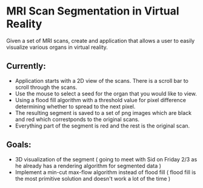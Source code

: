 # MRI Scan Segmentation in Virtual Reality

Given a set of MRI scans, create and application that allows a user to easily visualize various organs in virtual reality.

## Currently:

* Application starts with a 2D view of the scans. There is a scroll bar to scroll through the scans.
* Use the mouse to select a seed for the organ that you would like to view.
* Using a flood fill algorithm with a threshold value for pixel difference determining whether to spread to the next pixel.
* The resulting segment is saved to a set of png images which are black and red which correstponds to the original scans.
* Everything part of the segment is red and the rest is the original scan.

## Goals:

* 3D visualization of the segment ( going to meet with Sid on Friday 2/3 as he already has a rendering algorithm for segmented data )
* Implement a min-cut max-flow algorithm instead of flood fill ( flood fill is the most primitive solution and doesn't work a lot of the time )

